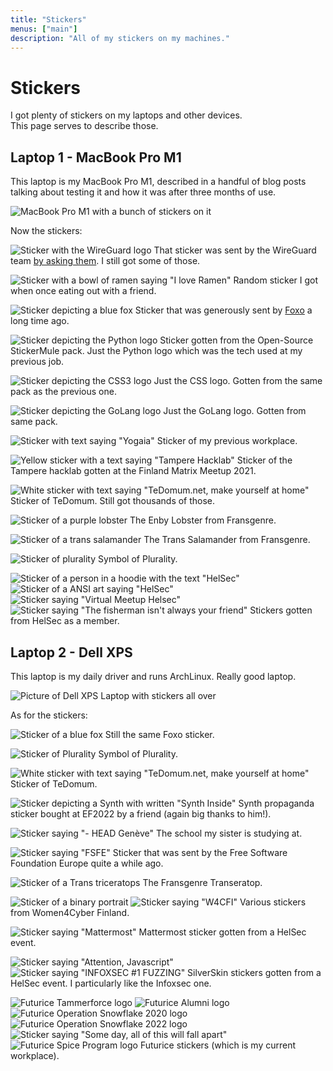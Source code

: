 ```yaml
---
title: "Stickers"
menus: ["main"]
description: "All of my stickers on my machines."
---
```


# Stickers

I got plenty of stickers on my laptops and other devices.  
This page serves to describe those.

## Laptop 1 - MacBook Pro M1

This laptop is my MacBook Pro M1, described in a handful of blog posts talking about testing it and how it was after three months of use.

![MacBook Pro M1 with a bunch of stickers on it](https://sharex.jae.fi/ShareX/2022/10/1666200352627.jpg)

Now the stickers:

![Sticker with the WireGuard logo](https://sharex.jae.fi/ShareX/2022/10/Element_9xNS80yK6r.png)
That sticker was sent by the WireGuard team [by asking them](https://www.wireguard.com/donations/). I still got some of those.

![Sticker with a bowl of ramen saying "I love Ramen"](https://sharex.jae.fi/ShareX/2022/10/Element_YePnlvYCZg.png)
Random sticker I got when once eating out with a friend.

![Sticker depicting a blue fox](https://sharex.jae.fi/ShareX/2022/10/Element_pfV8bSjGEy.png)
Sticker that was generously sent by [Foxo](https://foxo.blue) a long time ago.

![Sticker depicting the Python logo](https://sharex.jae.fi/ShareX/2022/10/Element_9FeC2X6ZXL.png)
Sticker gotten from the Open-Source StickerMule pack. Just the Python logo which was the tech used at my previous job.

![Sticker depicting the CSS3 logo](https://sharex.jae.fi/ShareX/2022/10/Element_ktSYwnpGxX.png)
Just the CSS logo. Gotten from the same pack as the previous one.

![Sticker depicting the GoLang logo](https://sharex.jae.fi/ShareX/2022/10/Element_vGR131Dw07.png)
Just the GoLang logo. Gotten from same pack.

![Sticker with text saying "Yogaia"](https://sharex.jae.fi/ShareX/2022/10/Element_cqIgY9hx8r.png)
Sticker of my previous workplace.

![Yellow sticker with a text saying "Tampere Hacklab"](https://sharex.jae.fi/ShareX/2022/10/Element_GXBTp0d2jT.png)
Sticker of the Tampere hacklab gotten at the Finland Matrix Meetup 2021.

![White sticker with text saying "TeDomum.net, make yourself at home"](https://sharex.jae.fi/ShareX/2022/10/Element_UYfZtozc4e.png)
Sticker of TeDomum. Still got thousands of those.

![Sticker of a purple lobster](https://sharex.jae.fi/ShareX/2022/10/Element_IyqVl2UbMO.png)
The Enby Lobster from Fransgenre.

![Sticker of a trans salamander](https://sharex.jae.fi/ShareX/2022/10/Element_3Qr1V98Z65.png)
The Trans Salamander from Fransgenre.

![Sticker of plurality](https://sharex.jae.fi/ShareX/2022/10/ApplicationFrameHost_1cPvAc6fLq.png)
Symbol of Plurality.

![Sticker of a person in a hoodie with the text "HelSec"](https://sharex.jae.fi/ShareX/2022/10/Element_DMIPOMHdF8.png)
![Sticker of a ANSI art saying "HelSec"](https://sharex.jae.fi/ShareX/2022/10/Element_cml0jN6u7v.png)
![Sticker saying "Virtual Meetup Helsec"](https://sharex.jae.fi/ShareX/2022/10/Element_9DHHAmhCsX.png)
![Sticker saying "The fisherman isn't always your friend"](https://sharex.jae.fi/ShareX/2022/10/Element_WwyLeYuc4h.png)
Stickers gotten from HelSec as a member.

## Laptop 2 - Dell XPS

This laptop is my daily driver and runs ArchLinux. Really good laptop.

![Picture of Dell XPS Laptop with stickers all over](https://sharex.jae.fi/ShareX/2022/10/IMG_20221019_203918.jpg)

As for the stickers:

![Sticker of a blue fox](https://sharex.jae.fi/ShareX/2022/10/ApplicationFrameHost_2FpsyeUD3v.png)
Still the same Foxo sticker.

![Sticker of Plurality](https://sharex.jae.fi/ShareX/2022/10/ApplicationFrameHost_qRFQ93grTo.png)
Symbol of Plurality.

![White sticker with text saying "TeDomum.net, make yourself at home"](https://sharex.jae.fi/ShareX/2022/10/ApplicationFrameHost_o8otPR0oza.png)
Sticker of TeDomum.

![Sticker depicting a Synth with written "Synth Inside"](https://sharex.jae.fi/ShareX/2022/10/ApplicationFrameHost_5m4S0q1QfX.png)
Synth propaganda sticker bought at EF2022 by a friend (again big thanks to him!).

![Sticker saying "- HEAD Genève"](https://sharex.jae.fi/ShareX/2022/10/ApplicationFrameHost_de9mbuwoaX.png)
The school my sister is studying at.

![Sticker saying "FSFE"](https://sharex.jae.fi/ShareX/2022/10/ApplicationFrameHost_U9u4GgHSmr.png)
Sticker that was sent by the Free Software Foundation Europe quite a while ago.

![Sticker of a Trans triceratops](https://sharex.jae.fi/ShareX/2022/10/ApplicationFrameHost_PeuVV4PqrP.png)
The Fransgenre Transeratop.

![Sticker of a binary portrait](https://sharex.jae.fi/ShareX/2022/10/ApplicationFrameHost_yls1iNknZg.png)
![Sticker saying "W4CFI"](https://sharex.jae.fi/ShareX/2022/10/ApplicationFrameHost_G8KnmMbWv3.png)
Various stickers from Women4Cyber Finland.

![Sticker saying "Mattermost"](https://sharex.jae.fi/ShareX/2022/10/ApplicationFrameHost_eV9tX5Hsqa.png)
Mattermost sticker gotten from a HelSec event.

![Sticker saying "Attention, Javascript"](https://sharex.jae.fi/ShareX/2022/10/ApplicationFrameHost_FgG7QFiCHx.png)
![Sticker saying "INFOXSEC #1 FUZZING"](https://sharex.jae.fi/ShareX/2022/10/ApplicationFrameHost_z9cl8nu3cM.png)
SilverSkin stickers gotten from a HelSec event. I particularly like the Infoxsec one.

![Futurice Tammerforce logo](https://sharex.jae.fi/ShareX/2022/10/ApplicationFrameHost_K26mqDJCQ0.png)
![Futurice Alumni logo](https://sharex.jae.fi/ShareX/2022/10/ApplicationFrameHost_FOxTRZX8zB.png)
![Futurice Operation Snowflake 2020 logo](https://sharex.jae.fi/ShareX/2022/10/ApplicationFrameHost_ef884OQm9T.png)
![Futurice Operation Snowflake 2022 logo](https://sharex.jae.fi/ShareX/2022/10/ApplicationFrameHost_rUjOjBuwjZ.png)
![Sticker saying "Some day, all of this will fall apart"](https://sharex.jae.fi/ShareX/2022/10/ApplicationFrameHost_EimODYXu1G.png)
![Futurice Spice Program logo](https://sharex.jae.fi/ShareX/2022/10/ApplicationFrameHost_nklbsJpsMK.png)
Futurice stickers (which is my current workplace).
